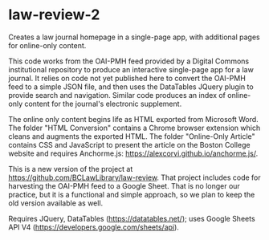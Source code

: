 # law-review-2
Creates a law journal homepage in a single-page app, with additional pages for online-only content.

This code works from the OAI-PMH feed provided by a Digital Commons institutional repository to produce an interactive single-page app for a law journal. It relies on code not yet published here to convert the OAI-PMH feed to a simple JSON file, and then uses the DataTables JQuery plugin to provide search and navigation. Similar code produces an index of online-only content for the journal's electronic supplement. 

The online only content begins life as HTML exported from Microsoft Word. The folder "HTML Conversion" contains a Chrome browser extension which cleans and augments the exported HTML. The folder "Online-Only Article" contains CSS and JavaScript to present the article on the Boston College website and requires Anchorme.js: https://alexcorvi.github.io/anchorme.js/.

This is a new version of the project at https://github.com/BCLawLibrary/law-review. That project includes code for harvesting the OAI-PMH feed to a Google Sheet. That is no longer our practice, but it is a functional and simple approach, so we plan to keep the old version available as well.

Requires JQuery, DataTables (https://datatables.net/); uses Google Sheets API V4 (https://developers.google.com/sheets/api).
